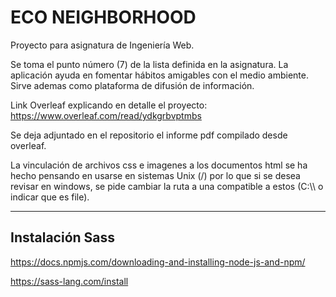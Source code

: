 # ECO NEIGHBORHOOD

Proyecto para asignatura de Ingeniería Web. 

Se toma el punto número (7) de la lista definida en la asignatura. La aplicación ayuda en fomentar hábitos amigables con el medio ambiente. Sirve ademas como plataforma de difusión de información.


Link Overleaf explicando en detalle el proyecto: https://www.overleaf.com/read/ydkgrbvptmbs


Se deja adjuntado en el repositorio el informe pdf compilado desde overleaf.


La vinculación de archivos css e imagenes a los documentos html se ha hecho pensando en usarse en sistemas Unix (/) por lo que si se desea revisar en windows, se pide cambiar la ruta a una compatible a estos (C:\\\ o indicar que es file).

---
Instalación Sass 
---

https://docs.npmjs.com/downloading-and-installing-node-js-and-npm/


https://sass-lang.com/install

